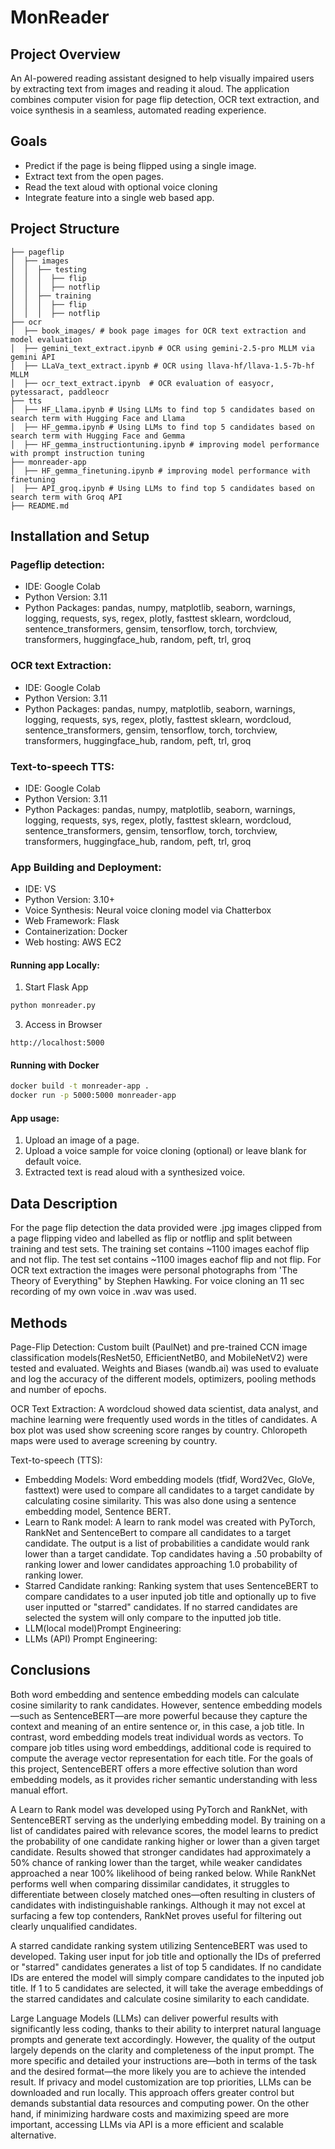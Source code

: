 # MonReader

## Project Overview
An AI-powered reading assistant designed to help visually impaired users by extracting text from images and reading it aloud. The application combines computer vision for page flip detection, OCR text extraction, and voice synthesis in a seamless, automated reading experience.

## Goals
- Predict if the page is being flipped using a single image.
- Extract text from the open pages.
- Read the text aloud with optional voice cloning
- Integrate feature into a single web based app.
   
## Project Structure
```MonReader
├── pageflip
│  ├── images
│  │  ├── testing
│  │  │  ├── flip
│  │  │  ├── notflip
│  │  ├── training
│  │  │  ├── flip
│  │  │  ├── notflip
├── ocr
│  ├── book_images/ # book page images for OCR text extraction and model evaluation
│  ├── gemini_text_extract.ipynb # OCR using gemini-2.5-pro MLLM via gemini API
│  ├── LLaVa_text_extract.ipynb # OCR using llava-hf/llava-1.5-7b-hf MLLM
│  ├── ocr_text_extract.ipynb  # OCR evaluation of easyocr, pytessaract, paddleocr
├── tts
│  ├── HF_Llama.ipynb # Using LLMs to find top 5 candidates based on search term with Hugging Face and Llama
│  ├── HF_gemma.ipynb # Using LLMs to find top 5 candidates based on search term with Hugging Face and Gemma
│  ├── HF_gemma_instructiontuning.ipynb # improving model performance with prompt instruction tuning
├── monreader-app
│  ├── HF_gemma_finetuning.ipynb # improving model performance with finetuning
│  ├── API_groq.ipynb # Using LLMs to find top 5 candidates based on search term with Groq API
├── README.md
```
##  Installation and Setup
### Pageflip detection:
- IDE:  Google Colab
- Python Version:  3.11
- Python Packages:  pandas, numpy, matplotlib, seaborn, warnings, logging, requests, sys, regex, plotly, fasttest sklearn, wordcloud, sentence_transformers, gensim, tensorflow, torch, torchview, transformers, huggingface_hub, random, peft, trl, groq
### OCR text Extraction:
- IDE:  Google Colab
- Python Version:  3.11
- Python Packages:  pandas, numpy, matplotlib, seaborn, warnings, logging, requests, sys, regex, plotly, fasttest sklearn, wordcloud, sentence_transformers, gensim, tensorflow, torch, torchview, transformers, huggingface_hub, random, peft, trl, groq
### Text-to-speech TTS:
- IDE:  Google Colab
- Python Version:  3.11
- Python Packages:  pandas, numpy, matplotlib, seaborn, warnings, logging, requests, sys, regex, plotly, fasttest sklearn, wordcloud, sentence_transformers, gensim, tensorflow, torch, torchview, transformers, huggingface_hub, random, peft, trl, groq
### App Building and Deployment:
- IDE: VS
- Python Version: 3.10+
- Voice Synthesis:  Neural voice cloning model via Chatterbox
- Web Framework: Flask
- Containerization: Docker
- Web hosting:  AWS EC2

#### Running app Locally:
1. Start Flask App
```bash
python monreader.py
```

3. Access in Browser
```arduino
http://localhost:5000
```

#### Running with Docker
```bash
docker build -t monreader-app .
docker run -p 5000:5000 monreader-app
```

#### App usage:
1. Upload an image of a page.
2. Upload a voice sample for voice cloning (optional) or leave blank for default voice.
3. Extracted text is read aloud with a synthesized voice.

## Data Description
For the page flip detection the data provided were .jpg images clipped from a page flipping video and labelled as flip or notflip and split between training and test sets.  The training set contains ~1100 images eachof flip and not flip.  The test set contains ~1100 images eachof flip and not flip.
For OCR text extraction the images were personal photographs from 'The Theory of Everything" by Stephen Hawking.
For voice cloning an 11 sec recording of my own voice in .wav was used.

## Methods  
Page-Flip Detection:  Custom built (PaulNet) and pre-trained CCN image classification models(ResNet50, EfficientNetB0, and MobileNetV2) were tested and evaluated.  Weights and Biases (wandb.ai) was used to evaluate and log the accuracy of the different models, optimizers, pooling methods and number of epochs.

OCR Text Extraction: A wordcloud showed data scientist, data analyst, and machine learning were frequently used words in the titles of candidates.  A box plot was used show screening score ranges by country.  Chloropeth maps were used to average screening by country.

Text-to-speech (TTS): 
-  Embedding Models: Word embedding models (tfidf, Word2Vec, GloVe, fasttext) were used to compare all candidates to a target candidate by calculating cosine similarity. This was also done using a sentence embedding model, Sentence BERT.
-  Learn to Rank model:  A learn to rank model was created with PyTorch, RankNet and SentenceBert to compare all candidates to a target candidate. The output is a list of probabilities a candidate would rank lower than a target candidate.  Top candidates having a .50 probabilty of ranking lower and lower candidates approaching 1.0 probability of ranking lower.
-  Starred Candidate ranking: Ranking system that uses SentenceBERT to compare candidates to a user inputed job title and optionally up to five user inputted or "starred" candidates.  If no starred candidates are selected the system will only compare to the inputted job title.
-  LLM(local model)Prompt Engineering:
-  LLMs (API) Prompt Engineering:  
## Conclusions
Both word embedding and sentence embedding models can calculate cosine similarity to rank candidates. However, sentence embedding models—such as SentenceBERT—are more powerful because they capture the context and meaning of an entire sentence or, in this case, a job title. In contrast, word embedding models treat individual words as vectors. To compare job titles using word embeddings, additional code is required to compute the average vector representation for each title. For the goals of this project, SentenceBERT offers a more effective solution than word embedding models, as it provides richer semantic understanding with less manual effort. 

A Learn to Rank model was developed using PyTorch and RankNet, with SentenceBERT serving as the underlying embedding model. By training on a list of candidates paired with relevance scores, the model learns to predict the probability of one candidate ranking higher or lower than a given target candidate. Results showed that stronger candidates had approximately a 50% chance of ranking lower than the target, while weaker candidates approached a near 100% likelihood of being ranked below.  While RankNet performs well when comparing dissimilar candidates, it struggles to differentiate between closely matched ones—often resulting in clusters of candidates with indistinguishable rankings. Although it may not excel at surfacing a few top contenders, RankNet proves useful for filtering out clearly unqualified candidates.

A starred candidate ranking system utilizing SentenceBERT was used to developed.  Taking user input for job title and optionally the IDs of preferred or "starred" candidates generates a list of top 5 candidates.  If no candidate IDs are entered the model will simply compare candidates to the inputed job title. If 1 to 5 candidates are selected, it will take the average embeddings of the starred candidates and calculate cosine similarity to each candidate.  

Large Language Models (LLMs) can deliver powerful results with significantly less coding, thanks to their ability to interpret natural language prompts and generate text accordingly. However, the quality of the output largely depends on the clarity and completeness of the input prompt. The more specific and detailed your instructions are—both in terms of the task and the desired format—the more likely you are to achieve the intended result.  If privacy and model customization are top priorities, LLMs can be downloaded and run locally. This approach offers greater control but demands substantial data resources and computing power. On the other hand, if minimizing hardware costs and maximizing speed are more important, accessing LLMs via API is a more efficient and scalable alternative.

